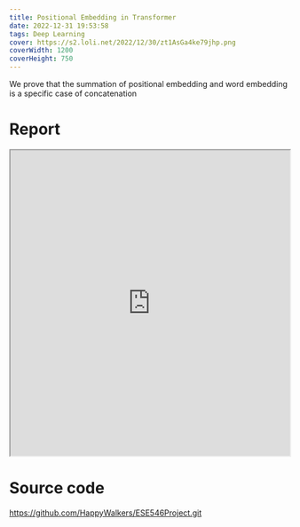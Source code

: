 ```yaml
---
title: Positional Embedding in Transformer
date: 2022-12-31 19:53:58
tags: Deep Learning
cover: https://s2.loli.net/2022/12/30/zt1AsGa4ke79jhp.png 
coverWidth: 1200
coverHeight: 750
---
```



We prove that the summation of positional embedding and word embedding is a specific case of concatenation

# Report

<div class="row">
	<iframe src="https://drive.google.com/file/d/1liG3Q6Iu48VPxd0GTaOPpJbXWVtvJIfM/preview" style="width:100%; height:550px"></iframe>
</div>

# Source code

https://github.com/HappyWalkers/ESE546Project.git
